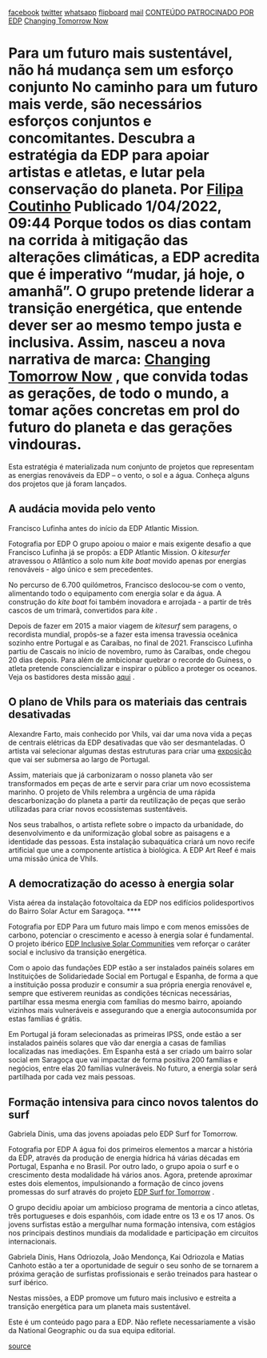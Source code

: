 [facebook](https://www.facebook.com/sharer/sharer.php?u=https%3A%2F%2Fwww.natgeo.pt%2Fchanging-tomorrow-now%2F2021%2F12%2Fpara-um-futuro-mais-sustentavel-nao-ha-mudanca-sem-um-esforco-conjunto) [twitter](https://twitter.com/share?url=https%3A%2F%2Fwww.natgeo.pt%2Fchanging-tomorrow-now%2F2021%2F12%2Fpara-um-futuro-mais-sustentavel-nao-ha-mudanca-sem-um-esforco-conjunto&via=natgeo&text=Para%20um%20futuro%20mais%20sustent%C3%A1vel%2C%20n%C3%A3o%20h%C3%A1%20mudan%C3%A7a%20sem%20um%20esfor%C3%A7o%20conjunto) [whatsapp](https://web.whatsapp.com/send?text=https%3A%2F%2Fwww.natgeo.pt%2Fchanging-tomorrow-now%2F2021%2F12%2Fpara-um-futuro-mais-sustentavel-nao-ha-mudanca-sem-um-esforco-conjunto) [flipboard](https://share.flipboard.com/bookmarklet/popout?v=2&title=Para%20um%20futuro%20mais%20sustent%C3%A1vel%2C%20n%C3%A3o%20h%C3%A1%20mudan%C3%A7a%20sem%20um%20esfor%C3%A7o%20conjunto&url=https%3A%2F%2Fwww.natgeo.pt%2Fchanging-tomorrow-now%2F2021%2F12%2Fpara-um-futuro-mais-sustentavel-nao-ha-mudanca-sem-um-esforco-conjunto) [mail](mailto:?subject=NatGeo&body=https%3A%2F%2Fwww.natgeo.pt%2Fchanging-tomorrow-now%2F2021%2F12%2Fpara-um-futuro-mais-sustentavel-nao-ha-mudanca-sem-um-esforco-conjunto%20-%20Para%20um%20futuro%20mais%20sustent%C3%A1vel%2C%20n%C3%A3o%20h%C3%A1%20mudan%C3%A7a%20sem%20um%20esfor%C3%A7o%20conjunto) [CONTEÚDO PATROCINADO POR EDP](https://www.edp.com/pt-pt/changing-tomorrow-now) [Changing Tomorrow Now](https://www.natgeo.pt/meio-ambiente) 
# Para um futuro mais sustentável, não há mudança sem um esforço conjunto No caminho para um futuro mais verde, são necessários esforços conjuntos e concomitantes. Descubra a estratégia da EDP para apoiar artistas e atletas, e lutar pela conservação do planeta. Por [Filipa Coutinho](https://www.natgeo.pt/autor/filipa-coutinho) Publicado 1/04/2022, 09:44 Porque todos os dias contam na corrida à mitigação das alterações climáticas, a EDP acredita que é imperativo “mudar, já hoje, o amanhã”. O grupo pretende liderar a transição energética, que entende dever ser ao mesmo tempo justa e inclusiva. Assim, nasceu a nova narrativa de marca: [**Changing Tomorrow Now**](https://www.edp.com/pt-pt/changing-tomorrow-now) , que convida todas as gerações, de todo o mundo, a tomar ações concretas em prol do futuro do planeta e das gerações vindouras. 

Esta estratégia é materializada num conjunto de projetos que representam as energias renováveis da EDP – o vento, o sol e a água. Conheça alguns dos projetos que já foram lançados. 

## **A audácia movida pelo vento** 
Francisco Lufinha antes do início da EDP Atlantic Mission. 

Fotografia por EDP O grupo apoiou o maior e mais exigente desafio a que Francisco Lufinha já se propôs: a EDP Atlantic Mission. O _kitesurfer_ atravessou o Atlântico a solo num _kite boat_ movido apenas por energias renováveis - algo único e sem precedentes. 

No percurso de 6.700 quilómetros, Francisco deslocou-se com o vento, alimentando todo o equipamento com energia solar e da água. A construção do _kite boat_ foi também inovadora e arrojada - a partir de três cascos de um trimarã, convertidos para _kite_ . 

Depois de fazer em 2015 a maior viagem de _kitesurf_ sem paragens, o recordista mundial, propôs-se a fazer esta imensa travessia oceânica sozinho entre Portugal e as Caraíbas, no final de 2021. Franscisco Lufinha partiu de Cascais no início de novembro, rumo às Caraíbas, onde chegou 20 dias depois. Para além de ambicionar quebrar o recorde do Guiness, o atleta pretende consciencializar e inspirar o público a proteger os oceanos. Veja os bastidores desta missão [aqui](https://www.edp.com/pt-pt/changing-tomorrow-now/edp-atlantic-mission) . 

## **O plano de Vhils para os materiais das centrais desativadas** 
Alexandre Farto, mais conhecido por Vhils, vai dar uma nova vida a peças de centrais elétricas da EDP desativadas que vão ser desmanteladas. O artista vai selecionar algumas destas estruturas para criar uma [exposição](https://www.edp.com/pt-pt/changing-tomorrow-now/edp-art-reef) que vai ser submersa ao largo de Portugal. 

Assim, materiais que já carbonizaram o nosso planeta vão ser transformados em peças de arte e servir para criar um novo ecossistema marinho. O projeto de Vhils relembra a urgência de uma rápida descarbonização do planeta a partir da reutilização de peças que serão utilizadas para criar novos ecossistemas sustentáveis. 

Nos seus trabalhos, o artista reflete sobre o impacto da urbanidade, do desenvolvimento e da uniformização global sobre as paisagens e a identidade das pessoas. Esta instalação subaquática criará um novo recife artificial que une a componente artística à biológica. A EDP Art Reef é mais uma missão única de Vhils. 

## **A democratização do acesso à energia solar** 
Vista aérea da instalação fotovoltaica da EDP nos edifícios polidesportivos do Bairro Solar Actur em Saragoça. **** 

Fotografia por EDP Para um futuro mais limpo e com menos emissões de carbono, potenciar o crescimento e acesso à energia solar é fundamental. O projeto ibérico [EDP Inclusive Solar Communities](https://www.edp.com/pt-pt/changing-tomorrow-now/edp-inclusive-solar-communities) vem reforçar o caráter social e inclusivo da transição energética. 

Com o apoio das fundações EDP estão a ser instalados painéis solares em Instituições de Solidariedade Social em Portugal e Espanha, de forma a que a instituição possa produzir e consumir a sua própria energia renovável e, sempre que estiverem reunidas as condições técnicas necessárias, partilhar essa mesma energia com famílias do mesmo bairro, apoiando vizinhos mais vulneráveis e assegurando que a energia autoconsumida por estas famílias é grátis. 

Em Portugal já foram selecionadas as primeiras IPSS, onde estão a ser instalados painéis solares que vão dar energia a casas de famílias localizadas nas imediações. Em Espanha está a ser criado um bairro solar social em Saragoça que vai impactar de forma positiva 200 famílias e negócios, entre elas 20 famílias vulneráveis. No futuro, a energia solar será partilhada por cada vez mais pessoas. 

## **Formação intensiva para cinco novos talentos do surf** 
Gabriela Dinis, uma das jovens apoiadas pelo EDP Surf for Tomorrow. 

Fotografia por EDP A água foi dos primeiros elementos a marcar a história da EDP, através da produção de energia hídrica há várias décadas em Portugal, Espanha e no Brasil. Por outro lado, o grupo apoia o surf e o crescimento desta modalidade há vários anos. Agora, pretende aproximar estes dois elementos, impulsionando a formação de cinco jovens promessas do surf através do projeto [EDP Surf for Tomorrow](https://www.edp.com/pt-pt/changing-tomorrow-now/edp-surf-for-tomorrow) . 

O grupo decidiu apoiar um ambicioso programa de mentoria a cinco atletas, três portugueses e dois espanhóis, com idade entre os 13 e os 17 anos. Os jovens surfistas estão a mergulhar numa formação intensiva, com estágios nos principais destinos mundiais da modalidade e participação em circuitos internacionais. 

Gabriela Dinis, Hans Odriozola, João Mendonça, Kai Odriozola e Matias Canhoto estão a ter a oportunidade de seguir o seu sonho de se tornarem a próxima geração de surfistas profissionais e serão treinados para hastear o surf ibérico. 

Nestas missões, a EDP promove um futuro mais inclusivo e estreita a transição energética para um planeta mais sustentável. 

Este é um conteúdo pago para a EDP. Não reflete necessariamente a visão da National Geographic ou da sua equipa editorial. 



[source](https://www.natgeo.pt/changing-tomorrow-now/2021/12/para-um-futuro-mais-sustentavel-nao-ha-mudanca-sem-um-esforco-conjunto)